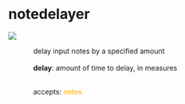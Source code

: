 
<a name=notedelayer></a><br>
# <b>notedelayer</b>
<img src="../images/notedelayer.png"><br>
<div style="display:inline-block;margin-left:50px;">
delay input notes by a specified amount<br/><br/>
<b>delay</b>: amount of time to delay, in measures<br>

<br>accepts: <font color=orange>notes</font> <br></div>
